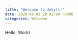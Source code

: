 ```yaml
---
title: "Welcome to Jekyll!"
date: 2020-09-03 20:42:00 -0400
categories: Welcome
---
```


Hello, World
